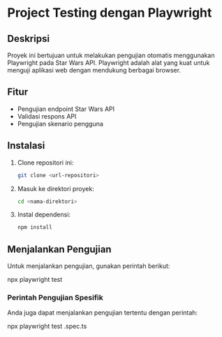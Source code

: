 # Project Testing dengan Playwright

## Deskripsi
Proyek ini bertujuan untuk melakukan pengujian otomatis menggunakan Playwright pada Star Wars API. Playwright adalah alat yang kuat untuk menguji aplikasi web dengan mendukung berbagai browser.

## Fitur
- Pengujian endpoint Star Wars API
- Validasi respons API
- Pengujian skenario pengguna

## Instalasi
1. Clone repositori ini:
   ```bash
   git clone <url-repositori>
   ```
2. Masuk ke direktori proyek:
   ```bash
   cd <nama-direktori>
   ```
3. Instal dependensi:
   ```bash
   npm install
   ```

## Menjalankan Pengujian
Untuk menjalankan pengujian, gunakan perintah berikut:

npx playwright test

### Perintah Pengujian Spesifik
Anda juga dapat menjalankan pengujian tertentu dengan perintah:

npx playwright test <nama-file>.spec.ts
